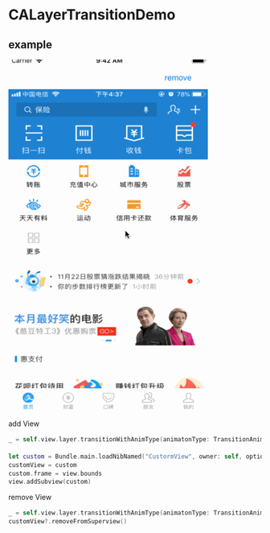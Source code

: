 # CALayerTransitionDemo

## example

![demo](https://github.com/dongxiexidu/CALayerTransitionDemo/blob/master/demo.gif)

add View
```swift
_ = self.view.layer.transitionWithAnimType(animatonType: TransitionAnimType.rippleEffect, subType: TransitionSubtypesFrom.ramdom, curve: TransitionCurve.ramdom, duration: 2)

let custom = Bundle.main.loadNibNamed("CustormView", owner: self, options: nil)?.first as! UIView
customView = custom
custom.frame = view.bounds
view.addSubview(custom)
```
remove View
```swift
_ = self.view.layer.transitionWithAnimType(animatonType: TransitionAnimType.reveal, subType: TransitionSubtypesFrom.left, curve: TransitionCurve.ramdom, duration: 2)
customView?.removeFromSuperview()
```
